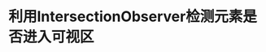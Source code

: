 <!--
 * @Descripttion: 
 * @version: 
 * @Author: Charles Guo
 * @Date: 2020-12-13 13:59:48
 * @LastEditors: Charles Guo
 * @LastEditTime: 2020-12-13 14:01:29
-->
# 利用IntersectionObserver检测元素是否进入可视区